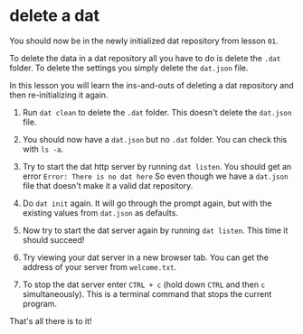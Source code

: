 # delete a dat

You should now be in the newly initialized dat repository from lesson `01`.

To delete the data in a dat repository all you have to do is delete the `.dat` folder. To delete the settings you simply delete the `dat.json` file.

In this lesson you will learn the ins-and-outs of deleting a dat repository and then re-initializing it again.

1. Run `dat clean` to delete the `.dat` folder. This doesn't delete the `dat.json` file.

2. You should now have a `dat.json` but no `.dat` folder. You can check this with `ls -a`.

3. Try to start the dat http server by running `dat listen`. You should get an error `Error: There is no dat here` So even though we have a `dat.json` file that doesn't make it a valid dat repository. 

4. Do `dat init` again. It will go through the prompt again, but with the existing values from `dat.json` as defaults.

5. Now try to start the dat server again by running `dat listen`. This time it should succeed!

6. Try viewing your dat server in a new browser tab. You can get the address of your server from `welcome.txt`.

6. To stop the dat server enter `CTRL + c` (hold down `CTRL` and then `c` simultaneously). This is a terminal command that stops the current program.

That's all there is to it!
